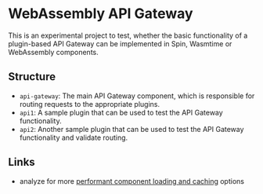 # WebAssembly API Gateway

This is an experimental project to test, whether the basic functionality of a plugin-based API Gateway can be implemented in Spin, Wasmtime or WebAssembly components.

## Structure

- `api-gateway`: The main API Gateway component, which is responsible for routing requests to the appropriate plugins.
- `api1`: A sample plugin that can be used to test the API Gateway functionality.
- `api2`: Another sample plugin that can be used to test the API Gateway functionality and validate routing.

## Links

- analyze for more [performant component loading and caching](https://github.com/dicej/wasmtime-serverless-performance) options
